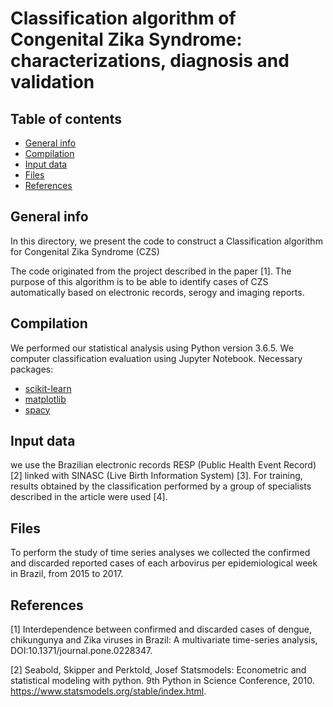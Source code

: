 # Classification algorithm of Congenital Zika Syndrome: characterizations, diagnosis and validation

## Table of contents
* [General info](#general-info)
* [Compilation](#compilation)
* [Input data](#Input-data)
* [Files](#files)
* [References](#references)

## General info
In this directory, we present the code to construct a Classification algorithm for Congenital Zika Syndrome (CZS)

The code originated from the project described in the paper [1]. The purpose of this algorithm is to be able to identify cases of CZS automatically based on electronic records, serogy and imaging reports.

## Compilation
We performed our statistical analysis using Python version 3.6.5.  We computer classification evaluation using Jupyter Notebook.
Necessary packages:
* [scikit-learn](https://scikit-learn.org)
* [matplotlib](https://matplotlib.org)
* [spacy](https://spacy.io)

## Input data

we use the Brazilian electronic records RESP (Public Health Event Record) [2] linked with SINASC (Live Birth Information System) [3].
For training, results obtained by the classification performed by a group of specialists described in the article were used [4].

## Files

To perform the study of time series analyses we collected the confirmed and discarded reported cases of each arbovirus per epidemiological week in Brazil, from 2015 to 2017.

## References 
[1] Interdependence between confirmed and discarded cases of dengue, chikungunya and Zika viruses in Brazil: A multivariate time-series analysis, DOI:10.1371/journal.pone.0228347.

[2] Seabold, Skipper and Perktold, Josef Statsmodels: Econometric and statistical modeling with python.
9th Python in Science Conference, 2010. https://www.statsmodels.org/stable/index.html.
